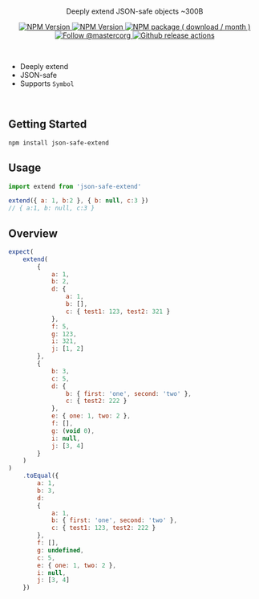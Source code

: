 <br>
<div align="center">

<p align="center">Deeply extend JSON-safe objects ~300B</p>

<p align="center">
    <a aria-label="overview" href="https://github.com/techor-dev/techor">
        <picture>
            <source media="(prefers-color-scheme: dark)" srcset="https://img.shields.io/badge/%E2%AC%85%20back-%20?color=212022&style=for-the-badge">
            <source media="(prefers-color-scheme: light)" srcset="https://img.shields.io/badge/%E2%AC%85%20back-%20?color=f6f7f8&style=for-the-badge">
            <img alt="NPM Version" src="https://img.shields.io/badge/%E2%AC%85%20back-%20?color=f6f7f8&style=for-the-badge">
        </picture>
    </a>
    <a aria-label="GitHub release (latest by date including pre-releases)" href="https://github.com/techor-dev/techor/releases">
        <picture>
            <source media="(prefers-color-scheme: dark)" srcset="https://img.shields.io/github/v/release/techor-dev/techor?include_prereleases&color=212022&label=&style=for-the-badge&logo=github&logoColor=fff">
            <source media="(prefers-color-scheme: light)" srcset="https://img.shields.io/github/v/release/techor-dev/techor?include_prereleases&color=f6f7f8&label=&style=for-the-badge&logo=github&logoColor=%23000">
            <img alt="NPM Version" src="https://img.shields.io/github/v/release/techor-dev/techor?include_prereleases&color=f6f7f8&label=&style=for-the-badge&logo=github">
        </picture>
    </a>
    <a aria-label="NPM Package" href="https://www.npmjs.com/package/json-safe-extend">
        <picture>
            <source media="(prefers-color-scheme: dark)" srcset="https://img.shields.io/npm/dm/json-safe-extend?color=212022&label=%20&logo=npm&style=for-the-badge">
            <source media="(prefers-color-scheme: light)" srcset="https://img.shields.io/npm/dm/json-safe-extend?color=f6f7f8&label=%20&logo=npm&style=for-the-badge">
            <img alt="NPM package ( download / month )" src="https://img.shields.io/npm/dm/json-safe-extend?color=f6f7f8&label=%20&logo=npm&style=for-the-badge">
        </picture>
    </a>
    <a aria-label="Follow @aron1tw" href="https://twitter.com/aron1tw">
        <picture>
            <source media="(prefers-color-scheme: dark)" srcset="https://img.shields.io/static/v1?label=%20&message=twitter&color=212022&logo=twitter&style=for-the-badge">
            <source media="(prefers-color-scheme: light)" srcset="https://img.shields.io/static/v1?label=%20&message=twitter&color=f6f7f8&logo=twitter&style=for-the-badge">
            <img alt="Follow @mastercorg" src="https://img.shields.io/static/v1?label=%20&message=twitter&color=f6f7f8&logo=twitter&style=for-the-badge">
        </picture>
    </a>
    <a aria-label="Github Actions" href="https://github.com/techor-dev/techor/actions/workflows/release.yml">
        <picture>
            <source media="(prefers-color-scheme: dark)" srcset="https://img.shields.io/github/actions/workflow/status/techor-dev/techor/release.yml?branch=main&label=%20&message=twitter&color=212022&logo=githubactions&style=for-the-badge">
            <source media="(prefers-color-scheme: light)" srcset="https://img.shields.io/github/actions/workflow/status/techor-dev/techor/release.yml?branch=main&label=%20&message=twitter&color=f6f7f8&logo=githubactions&style=for-the-badge&logoColor=%23000">
            <img alt="Github release actions" src="https://img.shields.io/github/actions/workflow/status/techor-dev/techor/release.yml?branch=main&label=%20&message=twitter&color=f6f7f8&logo=githubactions&style=for-the-badge&logoColor=%23000">
        </picture>
    </a>
</p>

</div>

<br>

- Deeply extend
- JSON-safe
- Supports `Symbol`

<br>

## Getting Started

```bash
npm install json-safe-extend
```

## Usage
```js
import extend from 'json-safe-extend'

extend({ a: 1, b:2 }, { b: null, c:3 })
// { a:1, b: null, c:3 }
```

## Overview
```js
expect(
    extend(
        {
            a: 1,
            b: 2,
            d: {
                a: 1,
                b: [],
                c: { test1: 123, test2: 321 }
            },
            f: 5,
            g: 123,
            i: 321,
            j: [1, 2]
        },
        {
            b: 3,
            c: 5,
            d: {
                b: { first: 'one', second: 'two' },
                c: { test2: 222 }
            },
            e: { one: 1, two: 2 },
            f: [],
            g: (void 0),
            i: null,
            j: [3, 4]
        }
    )
)
    .toEqual({
        a: 1,
        b: 3,
        d:
        {
            a: 1,
            b: { first: 'one', second: 'two' },
            c: { test1: 123, test2: 222 }
        },
        f: [],
        g: undefined,
        c: 5,
        e: { one: 1, two: 2 },
        i: null,
        j: [3, 4]
    })
```